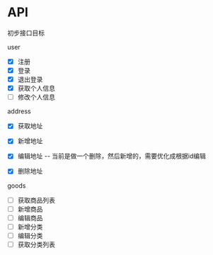 # API

初步接口目标

user

- [x] 注册
- [x] 登录
- [x] 退出登录
- [x] 获取个人信息
- [ ] 修改个人信息

address

- [x] 获取地址
- [x] 新增地址
- [x] 编辑地址  -- 当前是做一个删除，然后新增的，需要优化成根据id编辑
- [x] 删除地址


goods

- [ ] 获取商品列表
- [ ] 新增商品
- [ ] 编辑商品
- [ ] 新增分类
- [ ] 编辑分类
- [ ] 获取分类列表